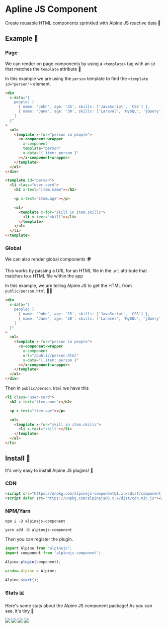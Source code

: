 # Apline JS Component

Create reusable HTML components sprinkled with Alpine JS reactive data 🧁

## Example 👀

### Page

We can render on page components by using a `<template>` tag with an `id` that matches the `template` attribute 🎉

In this example we are using the `person` template to find the `<template id="person">` element.

```html
<div
  x-data="{
    people: [
      { name: 'John', age: '25', skills: ['JavaScript', 'CSS'] },
      { name: 'Jane', age: '30', skills: ['Laravel', 'MySQL', 'jQuery'] }
    ]
  }"
>
  <ul>
    <template x-for="person in people">
      <x-component-wrapper
        x-component
        template="person"
        x-data="{ item: person }"
      ></x-component-wrapper>
    </template>
  </ul>
</div>

<template id="person">
  <li class="user-card">
    <h2 x-text="item.name"></h2>

    <p x-text="item.age"></p>

    <ul>
      <template x-for="skill in item.skills">
        <li x-text="skill"></li>
      </template>
    </ul>
  </li>
</template>
```

### Global

We can also render global components 🌍

This works by passing a URL for an HTML file in the `url` attribute that matches to a HTML file within the app

In this example, we are telling Alpine JS to get the HTML from `public/person.html` 🕵️‍♀️

```html
<div
  x-data="{
    people: [
      { name: 'John', age: '25', skills: ['JavaScript', 'CSS'] },
      { name: 'Jane', age: '30', skills: ['Laravel', 'MySQL', 'jQuery'] }
    ]
  }"
>
  <ul>
    <template x-for="person in people">
      <x-component-wrapper
        x-component
        url="/public/person.html"
        x-data="{ item: person }"
      ></x-component-wrapper>
    </template>
  </ul>
</div>
```

Then in `public/person.html` we have this

```html
<li class="user-card">
  <h2 x-text="item.name"></h2>

  <p x-text="item.age"></p>

  <ul>
    <template x-for="skill in item.skills">
      <li x-text="skill"></li>
    </template>
  </ul>
</li>
```

## Install 🌟

It's very easy to install Alpine JS plugins! 🙌

### CDN

```html
<script src="https://unpkg.com/alpinejs-component@1.x.x/dist/component.min.js"></script>
<script defer src="https://unpkg.com/alpinejs@3.x.x/dist/cdn.min.js"></script>
```

### NPM/Yarn

```shell
npm i -D alpinejs-component

yarn add -D alpinejs-component
```

Then you can register the plugin.

```js
import Alpine from "alpinejs";
import component from "alpinejs-component";

Alpine.plugin(component);

window.Alpine = Alpine;

Alpine.start();
```

### Stats 📊

Here's some stats about the Alpine JS component package! As you can see, it's tiny 🤏

![](https://img.shields.io/bundlephobia/min/alpinejs-component)
![](https://img.shields.io/npm/v/alpinejs-component)
![](https://img.shields.io/npm/dt/alpinejs-component)
![](https://img.shields.io/github/license/markmead/alpinejs-component)
